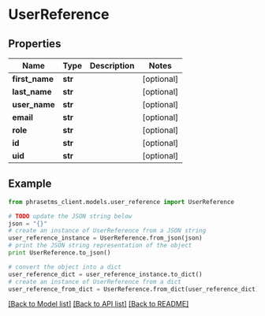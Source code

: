 # UserReference

## Properties

| Name           | Type    | Description | Notes      |
| -------------- | ------- | ----------- | ---------- |
| **first_name** | **str** |             | [optional] |
| **last_name**  | **str** |             | [optional] |
| **user_name**  | **str** |             | [optional] |
| **email**      | **str** |             | [optional] |
| **role**       | **str** |             | [optional] |
| **id**         | **str** |             | [optional] |
| **uid**        | **str** |             | [optional] |

## Example

```python
from phrasetms_client.models.user_reference import UserReference

# TODO update the JSON string below
json = "{}"
# create an instance of UserReference from a JSON string
user_reference_instance = UserReference.from_json(json)
# print the JSON string representation of the object
print UserReference.to_json()

# convert the object into a dict
user_reference_dict = user_reference_instance.to_dict()
# create an instance of UserReference from a dict
user_reference_from_dict = UserReference.from_dict(user_reference_dict)
```

[[Back to Model list]](../README.md#documentation-for-models) [[Back to API list]](../README.md#documentation-for-api-endpoints) [[Back to README]](../README.md)
